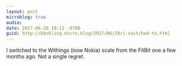 ```yaml
---
layout: post
microblog: true
audio: 
date: 2017-06-28 18:12 -0700
guid: http://bbohling.micro.blog/2017/06/29/i-switched-to.html
---
```

I switched to the Withings (now Nokia) scale from the FitBit one a few months ago. Not a single regret.
